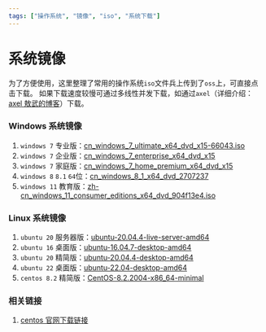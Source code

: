 ```yaml
---
tags: ["操作系统", "镜像", "iso", "系统下载"]
---
```



# 系统镜像

为了方便使用，这里整理了常用的操作系统`iso`文件兵上传到了`oss`上，可直接点击下载。
如果下载速度较慢可通过多线性并发下载，如通过`axel`（详细介绍：[axel 敖武的博客](https://z.wiki/misc/goodthings.html#axel)）下载。

### Windows 系统镜像

1. `windows 7` 专业版：[cn_windows_7_ultimate_x64_dvd_x15-66043.iso](http://resources-zwiki.oss-cn-beijing.aliyuncs.com/system-mirror-iso/windows/cn_windows_7_ultimate_x64_dvd_x15-66043.iso)
2. `windows 7` 企业版：[cn_windows_7_enterprise_x64_dvd_x15](http://resources-zwiki.oss-cn-beijing.aliyuncs.com/system-mirror-iso/windows/cn_windows_7_enterprise_x64_dvd_x15-70741.iso)
3. `windows 7` 家庭版：[cn_windows_7_home_premium_x64_dvd_x15](http://resources-zwiki.oss-cn-beijing.aliyuncs.com/system-mirror-iso/windows/cn_windows_7_home_premium_x64_dvd_x15-65718.iso)
4. `windows 8` `8.1` `64`位：[cn_windows_8_1_x64_dvd_2707237](http://resources-zwiki.oss-cn-beijing.aliyuncs.com/system-mirror-iso/windows/cn_windows_8_1_x64_dvd_2707237.iso)
5. `windows 11` 教育版：[zh-cn_windows_11_consumer_editions_x64_dvd_904f13e4.iso](http://resources-zwiki.oss-cn-beijing.aliyuncs.com/system-mirror-iso/windows/zh-cn_windows_11_consumer_editions_x64_dvd_904f13e4.iso)

### Linux 系统镜像

1. `ubuntu 20` 服务器版：[ubuntu-20.04.4-live-server-amd64](http://resources-zwiki.oss-cn-beijing.aliyuncs.com/system-mirror-iso/linux/ubuntu-20.04.4-live-server-amd64.iso)
2. `ubuntu 16` 桌面版：[ubuntu-16.04.7-desktop-amd64](http://resources-zwiki.oss-cn-beijing.aliyuncs.com/system-mirror-iso/linux/ubuntu-16.04.7-desktop-amd64.iso)
4. `ubuntu 20` 精简版：[ubuntu-20.04.4-desktop-amd64](http://resources-zwiki.oss-cn-beijing.aliyuncs.com/system-mirror-iso/linux/ubuntu-20.04.4-desktop-amd64.iso)
3. `ubuntu 22` 桌面版：[ubuntu-22.04-desktop-amd64](http://resources-zwiki.oss-cn-beijing.aliyuncs.com/system-mirror-iso/linux/ubuntu-22.04-desktop-amd64.iso)
4. `centos 8.2` 精简版：[CentOS-8.2.2004-x86_64-minimal](http://resources-zwiki.oss-cn-beijing.aliyuncs.com/system-mirror-iso/linux/CentOS-8.2.2004-x86_64-minimal.iso)


### 相关链接
1. [centos 官网下载链接](https://www.centos.org/download/)

